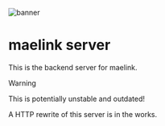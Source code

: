 ![banner](https://u.cubeupload.com/zzbooplister/adorbannerzz1.png)

# maelink server
This is the backend server for maelink.
> [!Warning]
> This is potentially unstable and outdated!
>
> A HTTP rewrite of this server is in the works.
